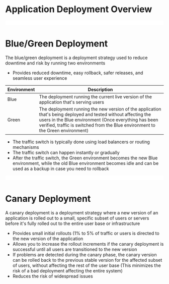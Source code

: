 # Application Deployment Overview

![](https://github.com/JonmarCorpuz/LetsLearn/blob/main/Assets/Whitespace.png)

# Blue/Green Deployment

The blue/green deployment is a deployment strategy used to reduce downtime and risk by running two environments

* Provides reduced downtime, easy rollback, safer releases, and seamless user experience

| Environment | Description |
| --- | --- |
| Blue | The deployment running the current live version of the application that's serving users |
| Green | The deployment running the new version of the application that's being deployed and tested without affecting the users in the Blue environment (Once everything has been verified, traffic is switched from the Blue environment to the Green environment) |

* The traffic switch is typically done using load balancers or routing mechanisms
* The traffic switch can happen instantly or gradually
* After the traffic switch, the Green environment becomes the new Blue environment, while the old Blue environment becomes idle and can be used as a backup in case you need to rollback 

![](https://github.com/JonmarCorpuz/LetsLearn/blob/main/Assets/Whitespace.png)

# Canary Deployment

A canary deployment is a deployment strategy where a new version of an application is rolled out to a small, specific subset of users or servers before it's fully rolled out to the entire user base or infrastructure

* Provides small initial rollouts (1% to 5% of traffic or users is directed to the new version of the application
* Allows you to increase the rollout increments if the canary deployment is successful until all users are transitioned to the new version
* If problems are detected during the canary phase, the canary version can be rolled back to the previous stable version for the affected subset of users, without affecting the rest of the user base (This minimizes the risk of a bad deployment affecting the entire system)
* Reduces the risk of widespread issues 
